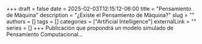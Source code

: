 +++ 
draft = false
date = 2025-02-03T12:15:12-06:00
title = "Pensamiento de Máquina"
description = "¿Existe el Pensamiento de Máquina?"
slug = ""
authors = []
tags = []
categories = ["Artificial Intelligence"]
externalLink = ""
series = []
+++
Publicación que propondrá un modelo simulado de Pensamiento Computacional... 
